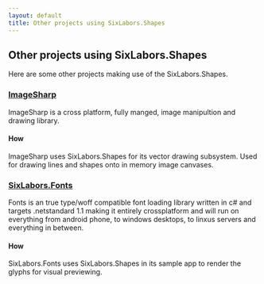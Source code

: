 ```yaml
---
layout: default
title: Other projects using SixLabors.Shapes
---
```


## Other projects using SixLabors.Shapes

Here are some other projects making use of the SixLabors.Shapes.

### [ImageSharp](https://github.com/JimBobSquarePants/ImageSharp/) 

ImageSharp is a cross platform, fully manged, image manipultion and drawing library.
#### How

ImageSharp uses SixLabors.Shapes for its vector drawing subsystem. Used for drawing lines and shapes onto in memory image canvases.


### [SixLabors.Fonts](https://github.com/SixLabors/Fonts/) 

Fonts is an true type/woff compatible font loading library written in c# and targets .netstandard 1.1 making it entirely crossplatform and will run on everything from android phone, to windows desktops, to linxus servers and everything in between.

#### How
SixLabors.Fonts uses SixLabors.Shapes in its sample app to render the glyphs for visual previewing.
